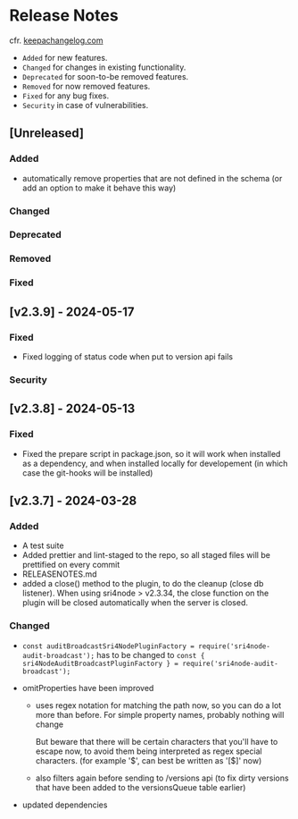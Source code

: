 # Release Notes

cfr. [keepachangelog.com](https://keepachangelog.com/en/1.1.0/)

- `Added` for new features.
- `Changed` for changes in existing functionality.
- `Deprecated` for soon-to-be removed features.
- `Removed` for now removed features.
- `Fixed` for any bug fixes.
- `Security` in case of vulnerabilities.

## [Unreleased]

### Added

- automatically remove properties that are not defined in the schema (or add an option to make it behave this way)

### Changed

### Deprecated

### Removed

### Fixed

## [v2.3.9] - 2024-05-17

### Fixed

- Fixed logging of status code when put to version api fails

### Security

## [v2.3.8] - 2024-05-13

### Fixed

- Fixed the prepare script in package.json, so it will work when installed as a dependency,
  and when installed locally for developement (in which case the git-hooks will be installed)

## [v2.3.7] - 2024-03-28

### Added

- A test suite
- Added prettier and lint-staged to the repo, so all staged files will be prettified on every commit
- RELEASENOTES.md
- added a close() method to the plugin, to do the cleanup (close db listener).
  When using sri4node > v2.3.34, the close function on the plugin will be closed automatically when the server is closed.

### Changed

- `const auditBroadcastSri4NodePluginFactory = require('sri4node-audit-broadcast');` has to be changed to `const { sri4NodeAuditBroadcastPluginFactory } = require('sri4node-audit-broadcast');`
- omitProperties have been improved

  - uses regex notation for matching the path now, so you can do a lot more than before.
    For simple property names, probably nothing will change

    But beware that there will be certain characters that you'll have to escape now, to avoid them being interpreted as regex special characters. (for example '\$', can best be written as '[$]' now)

  - also filters again before sending to /versions api (to fix dirty versions that have been added to the versionsQueue table earlier)

- updated dependencies
